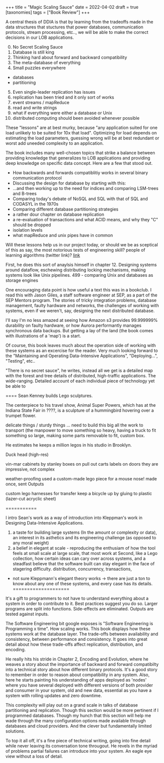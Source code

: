 +++
title = "Magic Scaling Sauce"
date = 2022-04-02
draft = true
[taxonomies] 
tags = ["Book Review"] 
+++ 

A central thesis of DDIA is that by learning from the tradeoffs made in the data structures that stuctures that power databases, communication protocols, stream processing, etc.., we will be able to make the correct decisions in our LOB applications.

0. No Secret Scaling Sauce
1. Database is still king
2. Thinking hard about forward and backward compatibility
3. The meta-database of everything
4. Small puzzles everywhere
  - databases
  - partitioning
5. Even single-leader replication has issues
6. replication has been tried and it only sort of works
7. event streams / mapReduce
8. read and write strings
9. what if everything were either a database or Unix
10. distributed computing should been avoided whenever possible

These "lessons" are at best murky, because "any application suited for one load unlikely to be suited for 10x that load". Optimizing for load depends on estimating the load parameters, guessing wrong will be at best redundant or worst add uneeded complexity to an application.  

The book includes many well-chosen topics that strike a balance between providing knowledge that generalizes to LOB applications and providing deep knowledge on specific data concept. Here are a few that stood out.

  - How backwards and forwards compatiblitiy works in several binary communication protocol
  - Discussing the design for database by starting with this:
  - ...and then working up to the need for indices and comparing LSM-trees and B-trees
  - Comparing today's debate of NoSQL and SQL with that of SQL and CODASYL in the 1970s
  - Comparing different database partitioning strategies
  - a rather dour chapter on database replication
  - a re-evaluation of transactions and what ACID means, and why they "C" should be dropped
  - isolation levels
  - what mapReduce and unix pipes have in common

Will these lessons help us in our project today, or should we be as sceptical of this as say, the most notorious tests of engineering skill? people of learning algorithms (twitter link)? [link](https://twitter.com/KevinNaughtonJr/status/1514423070345342979)

First, he does this sort of anaylsis himself in chapter 12. Designing systems around dataflow, eschewing distributing locking mechanisms, making systems look like Unix pipelines.
499 - comparing Unix and databases as storage engines

One encouraging data point is how useful a text this was in a bookclub. I read this with Jason Giles, a staff software engineer at SEP, as a part of the SEP Mentors program. The stories of tricky integration problems, database management, faulty hardware and networks, the challenges of working with systems, even if we weren't, say, designing the next distributed database.

I'll say I'm no less amazed at seeing how Amazon s3 provides 99.999999% durability on faulty hardware, or how Aurora performantly manages synchronous data backups. But getting a lay of the land (the book comes with illustrations of a 'map') is a start.

Of course, this book leaves much about the operation side of working with these systems as an excercise for the reader. Very much looking forward to the "Maintaining and Operating Data-Intensive Applications", "Deploying...", "Testing", etc..

"There is no secret sauce", he writes, instead all we get is a detailed map with the forest and tree details of distributed, high-traffic applications. The wide-ranging. Detailed account of each individual piece of technology yet be able to 

====
Sean Kenney builds Lego sculptures.

The centerpiece to his travel show, Animal Super Powers, which has at the Indiana State Fair in ????, is a sculpture of a hummingbird hovering over a trumpet flower.

delicate things / sturdy things ... need to build this big
all the work to transport (the manpower to move something so heavy, having a truck to fit something so large, making some parts removable to fit, custom box.

He estimates he keeps a million legos in his studio in Brooklyn.

Duck head (high-res)

vin-mar cabinets by stanley
boxes on pull out carts
labels on doors
they are impressive, not complex

weather-proofing
used a custom-made lego piece for a mouse nose!
made once, sent Outputs

custom lego harnesses for transfer
keep a bicycle up by gluing to plastic (lazer-cut acryclic sheet)

===========

I intro Sean's work as a way of introduction into Kleppman's work in Designing Data-Intensive Applications. 
1. a taste for building large systems (In the amount or complexity or data), an interest in its asthetics and its engineering challenge (as opposed to any moral weight)
2. a belief in elegant at scale - reproducing the enthusiam of how the tool feels at small scale at large scale, that most work at
Second, like a Lego collection, how certain ideas can cary over across systems, and a steadfast believe that the software built can stay elegant in the face of stagering difficulty.
distribution, concurrency, transactions, 
- not sure Kleppmann's elegant theory works -> there are just a ton to know about any one of these systems, and every case has its details.
====================

It's a gift to programmers to not have to understand everything about a system in order to contribute to it. Best practices suggest you do so. Larger programs are split into functions. Side-effects are eliminated. Outputs are tested against inputs.

The Software Engineering bit google exposes is "Software Engineering is Programming x time". How scaling works. This book displays how these systems work at the database layer. The trade-offs between availability and consistency, between performance and consistency. It goes into great detail about how these trade-offs affect replication, distribution, and encoding.

He really hits his stride in Chapter 2, Encoding and Evolution, where he weaves a story about the importance of backward and forward compatibilty into a technical story about how different binary protocols. It's a good story to remember in order to reason about compatibility in any system. Also, here he starts painting his understanding of apps deployed as 'nodes' where you have several deployed with different versions of both provider and consumer in your system, old and new data, essential as you have a system with rolling updates and zero downtime.

This complexity will play out on a grand scale in talks of database partitioning and replication. Though this section would be more pertinent if I programmed databases. Though my hunch that this section will help me wade through the many configuration options made available through databases and cloud providers. And the clever but fundamentally limited solutions.

To top it all off, it's a fine piece of technical writing, going into fine detail while never leaving its conversation tone througout. He revels in the myriad of problems partial failures can introduce into your system. An eagle eye view without a loss of detail.


